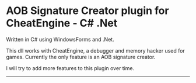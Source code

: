 ﻿AOB Signature Creator plugin for CheatEngine - C# .Net
======================================================

Written in C# using WindowsForms and .Net.

This dll works with CheatEngine, a debugger and memory hacker used for games.
Currently the only feature is an AOB signature creator.


I will try to add more features to this plugin over time.

---------------------------------------------------------

